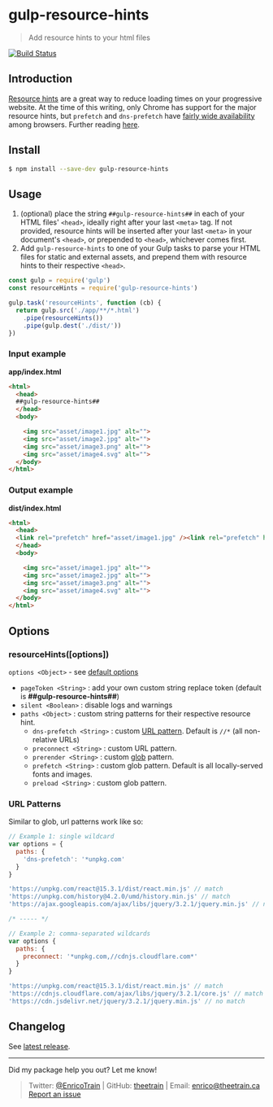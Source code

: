 # gulp-resource-hints
> Add resource hints to your html files

[![Build Status](https://travis-ci.org/theetrain/gulp-resource-hints.svg?branch=master)](https://travis-ci.org/theetrain/gulp-resource-hints)

## Introduction

[Resource hints](https://www.w3.org/TR/resource-hints/) are a great way to reduce loading times on your progressive website. At the time of this writing, only Chrome has support for the major resource hints, but `prefetch` and `dns-prefetch` have [fairly wide availability](http://caniuse.com/#search=resource%20hints) among browsers. Further reading [here](https://medium.com/@luisvieira_gmr/html5-prefetch-1e54f6dda15d).

## Install

```bash
$ npm install --save-dev gulp-resource-hints
```

## Usage

1. (optional) place the string `##gulp-resource-hints##` in each of your HTML files' `<head>`, ideally right after your last `<meta>` tag. If not provided, resource hints will be inserted after your last `<meta>` in your document's `<head>`, or prepended to `<head>`, whichever comes first.
1. Add `gulp-resource-hints` to one of your Gulp tasks to parse your HTML files for static and external assets, and prepend them with resource hints to their respective `<head>`.

```js
const gulp = require('gulp')
const resourceHints = require('gulp-resource-hints')

gulp.task('resourceHints', function (cb) {
  return gulp.src('./app/**/*.html')
    .pipe(resourceHints())
    .pipe(gulp.dest('./dist/'))
})
```

### Input example

**app/index.html**
```html
<html>
  <head>
  ##gulp-resource-hints##
  </head>
  <body>

    <img src="asset/image1.jpg" alt="">
    <img src="asset/image2.jpg" alt="">
    <img src="asset/image3.png" alt="">
    <img src="asset/image4.svg" alt="">
  </body>
</html>
```

### Output example

**dist/index.html**
```html
<html>
  <head>
  <link rel="prefetch" href="asset/image1.jpg" /><link rel="prefetch" href="asset/image2.jpg" /><link rel="prefetch" href="asset/image3.png" /><link rel="prefetch" href="asset/image4.svg" />
  </head>
  <body>

    <img src="asset/image1.jpg" alt="">
    <img src="asset/image2.jpg" alt="">
    <img src="asset/image3.png" alt="">
    <img src="asset/image4.svg" alt="">
  </body>
</html>
```

## Options

### resourceHints([options])

`options <Object>` - see [default options](./lib/defaults.js)

- `pageToken <String>` : add your own custom string replace token (default is **##gulp-resource-hints##**)
- `silent <Boolean>` : disable logs and warnings
- `paths <Object>` : custom string patterns for their respective resource hint.
  - `dns-prefetch <String>` : custom [URL pattern](#url-patterns). Default is `//*` (all non-relative URLs)
  - `preconnect <String>` : custom URL pattern.
  - `prerender <String>` : custom [glob](https://www.npmjs.com/package/glob) pattern.
  - `prefetch <String>` : custom glob pattern. Default is all locally-served fonts and images.
  - `preload <String>` : custom glob pattern.

### URL Patterns

Similar to glob, url patterns work like so:

```js
// Example 1: single wildcard
var options = {
  paths: {
    'dns-prefetch': '*unpkg.com'
  }
}

'https://unpkg.com/react@15.3.1/dist/react.min.js' // match
'https://unpkg.com/history@4.2.0/umd/history.min.js' // match
'https://ajax.googleapis.com/ajax/libs/jquery/3.2.1/jquery.min.js' // no match

/* ----- */

// Example 2: comma-separated wildcards
var options {
  paths: {
    preconnect: '*unpkg.com,//cdnjs.cloudflare.com*'
  }
}

'https://unpkg.com/react@15.3.1/dist/react.min.js' // match
'https://cdnjs.cloudflare.com/ajax/libs/jquery/3.2.1/core.js' // match
'https://cdn.jsdelivr.net/jquery/3.2.1/jquery.min.js' // no match
```

## Changelog

See [latest release](https://github.com/theetrain/gulp-resource-hints/releases/latest).

---

Did my package help you out? Let me know!  
> Twitter: [@EnricoTrain](https://twitter.com/EnricoTrain) | GitHub: [theetrain](https://github.com/theetrain) | Email: [enrico@theetrain.ca](mailto:enrico@theetrain.ca)  
> [Report an issue](https://github.com/theetrain/gulp-resource-hints/issues)
